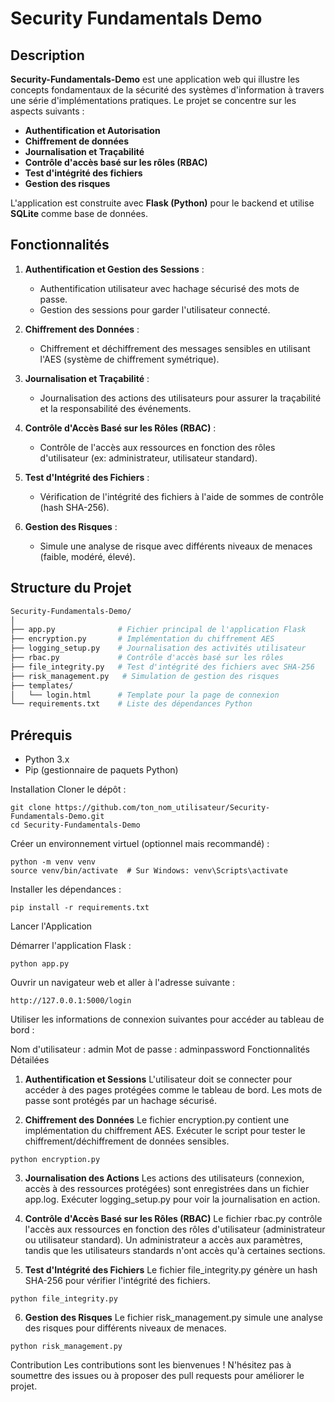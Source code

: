# Security Fundamentals Demo

## Description

**Security-Fundamentals-Demo** est une application web qui illustre les concepts fondamentaux de la sécurité des systèmes d'information à travers une série d'implémentations pratiques. Le projet se concentre sur les aspects suivants :

- **Authentification et Autorisation**
- **Chiffrement de données**
- **Journalisation et Traçabilité**
- **Contrôle d'accès basé sur les rôles (RBAC)**
- **Test d'intégrité des fichiers**
- **Gestion des risques**

L'application est construite avec **Flask (Python)** pour le backend et utilise **SQLite** comme base de données.

## Fonctionnalités

1. **Authentification et Gestion des Sessions** : 
   - Authentification utilisateur avec hachage sécurisé des mots de passe.
   - Gestion des sessions pour garder l'utilisateur connecté.
   
2. **Chiffrement des Données** :
   - Chiffrement et déchiffrement des messages sensibles en utilisant l'AES (système de chiffrement symétrique).

3. **Journalisation et Traçabilité** :
   - Journalisation des actions des utilisateurs pour assurer la traçabilité et la responsabilité des événements.

4. **Contrôle d'Accès Basé sur les Rôles (RBAC)** :
   - Contrôle de l'accès aux ressources en fonction des rôles d'utilisateur (ex: administrateur, utilisateur standard).

5. **Test d'Intégrité des Fichiers** :
   - Vérification de l'intégrité des fichiers à l'aide de sommes de contrôle (hash SHA-256).

6. **Gestion des Risques** :
   - Simule une analyse de risque avec différents niveaux de menaces (faible, modéré, élevé).

## Structure du Projet

```bash
Security-Fundamentals-Demo/
│
├── app.py              # Fichier principal de l'application Flask
├── encryption.py       # Implémentation du chiffrement AES
├── logging_setup.py    # Journalisation des activités utilisateur
├── rbac.py             # Contrôle d'accès basé sur les rôles
├── file_integrity.py   # Test d'intégrité des fichiers avec SHA-256
├── risk_management.py   # Simulation de gestion des risques
├── templates/
│   └── login.html      # Template pour la page de connexion
└── requirements.txt    # Liste des dépendances Python
```

## Prérequis

- Python 3.x
- Pip (gestionnaire de paquets Python)

Installation
Cloner le dépôt :
```
git clone https://github.com/ton_nom_utilisateur/Security-Fundamentals-Demo.git
cd Security-Fundamentals-Demo
```
Créer un environnement virtuel (optionnel mais recommandé) :

```
python -m venv venv
source venv/bin/activate  # Sur Windows: venv\Scripts\activate
```
Installer les dépendances :

```
pip install -r requirements.txt
```
Lancer l'Application

Démarrer l'application Flask :

```
python app.py
```
Ouvrir un navigateur web et aller à l'adresse suivante :

```
http://127.0.0.1:5000/login
```
Utiliser les informations de connexion suivantes pour accéder au tableau de bord :

Nom d'utilisateur : admin
Mot de passe : adminpassword
Fonctionnalités Détailées
1. **Authentification et Sessions**
L'utilisateur doit se connecter pour accéder à des pages protégées comme le tableau de bord. Les mots de passe sont protégés par un hachage sécurisé.

2. **Chiffrement des Données**
Le fichier encryption.py contient une implémentation du chiffrement AES. Exécuter le script pour tester le chiffrement/déchiffrement de données sensibles.

```
python encryption.py
```

3. **Journalisation des Actions**
Les actions des utilisateurs (connexion, accès à des ressources protégées) sont enregistrées dans un fichier app.log. Exécuter logging_setup.py pour voir la journalisation en action.

4. **Contrôle d'Accès Basé sur les Rôles (RBAC)**
Le fichier rbac.py contrôle l'accès aux ressources en fonction des rôles d'utilisateur (administrateur ou utilisateur standard). Un administrateur a accès aux paramètres, tandis que les utilisateurs standards n'ont accès qu'à certaines sections.

5. **Test d'Intégrité des Fichiers**
Le fichier file_integrity.py génère un hash SHA-256 pour vérifier l'intégrité des fichiers.

```
python file_integrity.py
```
6. **Gestion des Risques**
Le fichier risk_management.py simule une analyse des risques pour différents niveaux de menaces.

```
python risk_management.py
```

Contribution
Les contributions sont les bienvenues ! N'hésitez pas à soumettre des issues ou à proposer des pull requests pour améliorer le projet.
